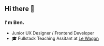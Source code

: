 ## Hi there 👋
### I'm Ben.

- Junior UX Designer / Frontend Developer
- 🎓 Fullstack Teaching Assitant at [Le Wagon](https://www.lewagon.com/)

